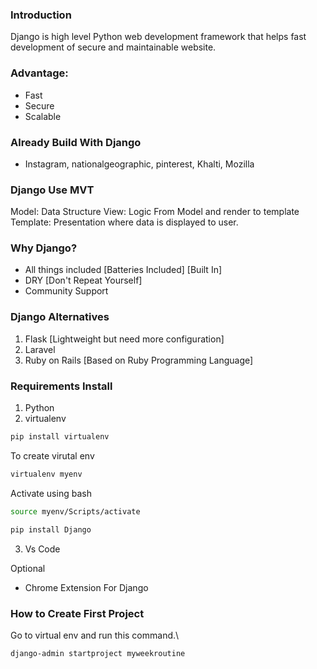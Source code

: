 ### Introduction
Django is high level Python web development framework 
that helps fast development of secure and maintainable website.

### Advantage:
- Fast
- Secure
- Scalable


### Already Build With Django
- Instagram, nationalgeographic, pinterest, Khalti, Mozilla



### Django Use MVT 
Model: Data Structure
View: Logic From Model and render to template 
Template: Presentation where data is displayed to user.


### Why Django?
- All things included [Batteries Included] [Built In]
- DRY [Don't Repeat Yourself]
- Community Support


### Django Alternatives
1. Flask [Lightweight but need more configuration]
2. Laravel
3. Ruby on Rails [Based on Ruby Programming Language]


### Requirements Install
1. Python 
2. virtualenv
```bash
pip install virtualenv
```
To create virutal env
```bash
virtualenv myenv
```
Activate using bash
```bash
source myenv/Scripts/activate
```

```bash
pip install Django
```

3. Vs Code

Optional
- Chrome Extension For Django


### How to Create First Project
Go to virtual env and run this command.\
```bash
django-admin startproject myweekroutine
```





